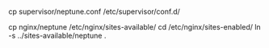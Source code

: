 cp supervisor/neptune.conf /etc/supervisor/conf.d/

cp nginx/neptune /etc/nginx/sites-available/
cd /etc/nginx/sites-enabled/
ln -s ../sites-available/neptune .

